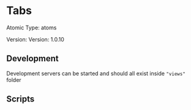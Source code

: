 # Tabs

Atomic Type: atoms

Version: Version: 1.0.10


## Development

Development servers can be started and should all exist inside `"views"` folder

## Scripts
